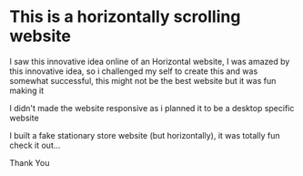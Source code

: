 # This is a horizontally scrolling website

I saw this innovative idea online of an Horizontal website, I was amazed by this innovative idea,  so i challenged my self to create this and was somewhat successful, this might not be the best website but it was fun making it

I didn't made the website responsive as i planned it to be a desktop specific website

I built a fake stationary store website (but horizontally), it was totally fun check it out...  

Thank You
